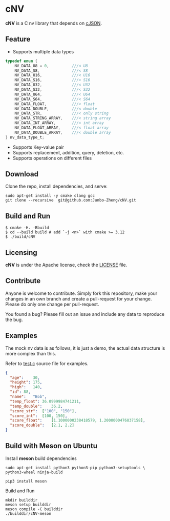 # cNV

**cNV** is a C nv library that depends on [cJSON](https://github.com/DaveGamble/cJSON/tree/master).


## Feature

- Supports multiple data types
```c
typedef enum {
    NV_DATA_U8 = 0,          ///< U8
    NV_DATA_S8,              ///< S8
    NV_DATA_U16,             ///< U16
    NV_DATA_S16,             ///< S16
    NV_DATA_U32,             ///< U32
    NV_DATA_S32,             ///< S32
    NV_DATA_U64,             ///< U64
    NV_DATA_S64,             ///< S64
    NV_DATA_FLOAT,           ///< float
    NV_DATA_DOUBLE,          ///< double
    NV_DATA_STR,             ///< only string
    NV_DATA_STRING_ARRAY,    ///< string array
    NV_DATA_INT_ARRAY,       ///< int array
    NV_DATA_FLOAT_ARRAY,     ///< float array
    NV_DATA_DOUBLE_ARRAY,    ///< double array
} nv_data_type_t;
```
- Supports Key-value pair
- Supports replacement, addition, query, deletion, etc.
- Supports operations on different files

## Download

Clone the repo, install dependencies, and serve:

```shell
sudo apt-get install -y cmake clang gcc
git clone --recursive  git@github.com:Junbo-Zheng/cNV.git
```

## Build and Run

```shell
$ cmake -H. -Bbuild
$ cd --build build # add `-j <n>` with cmake >= 3.12
$ ./build/cNV
```

## Licensing

**cNV** is under the Apache license, check the [LICENSE](./LICENSE) file.

## Contribute

Anyone is welcome to contribute. Simply fork this repository, make your changes in an own branch and create a pull-request for your change. Please do only one change per pull-request.

You found a bug? Please fill out an issue and include any data to reproduce the bug.

## Examples

The mock nv data is as follows, it is just a demo, the actual data structure is more complex than this.

Refer to [test.c](./test.c) source file for examples.

```json
{
  "age":	30,
  "height":	175,
  "high":	140,
  "id":	88,
  "name":	"Bob",
  "temp_float":	36.0999984741211,
  "temp_double":	36.2,
  "score_str":	["100", "150"],
  "score_int":	[100, 150],
  "score_float":	[1.1000000238418579, 1.2000000476837158],
  "score_double":	[2.1, 2.2]
}
```

## Build with Meson on Ubuntu

Install **meson** build dependencies

``` shell
sudo apt-get install python3 python3-pip python3-setuptools \
python3-wheel ninja-build

pip3 install meson
```

Build and Run

``` shell
mkdir builddir
meson setup builddir
meson compile -C builddir
./builddir/cNV-meson
```
